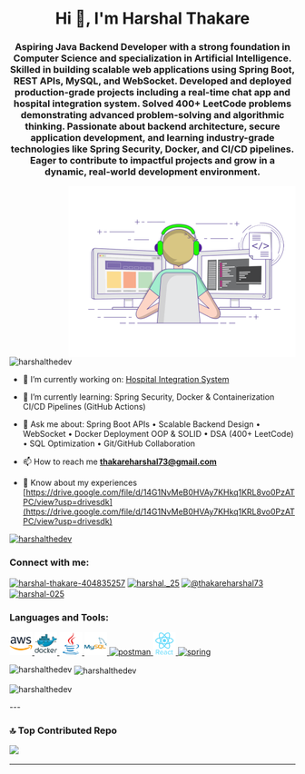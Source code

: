 <h1 align="center">Hi 👋, I'm Harshal Thakare</h1>
<h3 align="center">Aspiring Java Backend Developer with a strong foundation in Computer Science and specialization in Artificial Intelligence. Skilled in building scalable web applications using Spring Boot, REST APIs, MySQL, and WebSocket. Developed and deployed production-grade projects including a real-time chat app and hospital integration system. Solved 400+ LeetCode problems demonstrating advanced problem-solving and algorithmic thinking. Passionate about backend architecture, secure application development, and learning industry-grade technologies like Spring Security, Docker, and CI/CD pipelines. Eager to contribute to impactful projects and grow in a dynamic, real-world development environment.</h3>
<img align="right" alt="Coding" width="400" src="https://raw.githubusercontent.com/devSouvik/devSouvik/master/gif3.gif">

<p align="left"> <img src="https://komarev.com/ghpvc/?username=harshalthedev&label=Profile%20views&color=0e75b6&style=flat" alt="harshalthedev" /> </p>

- 🔭 I’m currently working on: [Hospital Integration System](https://github.com/Harshalthedev/Hospital-Intgeration_System)

- 🌱 I’m currently learning: Spring Security, Docker & Containerization CI/CD Pipelines (GitHub Actions)

- 💬 Ask me about: Spring Boot APIs • Scalable Backend Design • WebSocket     • Docker Deployment OOP & SOLID   • DSA (400+ LeetCode) • SQL Optimization • Git/GitHub Collaboration



- 📫 How to reach me **thakareharshal73@gmail.com**

- 📄 Know about my experiences [https://drive.google.com/file/d/14G1NvMeB0HVAy7KHkq1KRL8vo0PzATPC/view?usp=drivesdk](https://drive.google.com/file/d/14G1NvMeB0HVAy7KHkq1KRL8vo0PzATPC/view?usp=drivesdk)

<p align="left"> <a href="https://github.com/ryo-ma/github-profile-trophy"><img src="https://github-profile-trophy.vercel.app/?username=harshalthedev" alt="harshalthedev" /></a> </p>

<h3 align="left">Connect with me:</h3>
<p align="left">
<a href="https://linkedin.com/in/harshal-thakare-404835257" target="blank"><img align="center" src="https://raw.githubusercontent.com/rahuldkjain/github-profile-readme-generator/master/src/images/icons/Social/linked-in-alt.svg" alt="harshal-thakare-404835257" height="30" width="40" /></a>
<a href="https://instagram.com/harshal._25" target="blank"><img align="center" src="https://raw.githubusercontent.com/rahuldkjain/github-profile-readme-generator/master/src/images/icons/Social/instagram.svg" alt="harshal._25" height="30" width="40" /></a>
<a href="https://medium.com/@thakareharshal73" target="blank"><img align="center" src="https://raw.githubusercontent.com/rahuldkjain/github-profile-readme-generator/master/src/images/icons/Social/medium.svg" alt="@thakareharshal73" height="30" width="40" /></a>
<a href="https://www.leetcode.com/harshal-025" target="blank"><img align="center" src="https://raw.githubusercontent.com/rahuldkjain/github-profile-readme-generator/master/src/images/icons/Social/leet-code.svg" alt="harshal-025" height="30" width="40" /></a>
</p>

<h3 align="left">Languages and Tools:</h3>
<p align="left"> <a href="https://aws.amazon.com" target="_blank" rel="noreferrer"> <img src="https://raw.githubusercontent.com/devicons/devicon/master/icons/amazonwebservices/amazonwebservices-original-wordmark.svg" alt="aws" width="40" height="40"/> </a> <a href="https://www.docker.com/" target="_blank" rel="noreferrer"> <img src="https://raw.githubusercontent.com/devicons/devicon/master/icons/docker/docker-original-wordmark.svg" alt="docker" width="40" height="40"/> </a> <a href="https://www.java.com" target="_blank" rel="noreferrer"> <img src="https://raw.githubusercontent.com/devicons/devicon/master/icons/java/java-original.svg" alt="java" width="40" height="40"/> </a> <a href="https://www.mysql.com/" target="_blank" rel="noreferrer"> <img src="https://raw.githubusercontent.com/devicons/devicon/master/icons/mysql/mysql-original-wordmark.svg" alt="mysql" width="40" height="40"/> </a> <a href="https://postman.com" target="_blank" rel="noreferrer"> <img src="https://www.vectorlogo.zone/logos/getpostman/getpostman-icon.svg" alt="postman" width="40" height="40"/> </a> <a href="https://reactjs.org/" target="_blank" rel="noreferrer"> <img src="https://raw.githubusercontent.com/devicons/devicon/master/icons/react/react-original-wordmark.svg" alt="react" width="40" height="40"/> </a> <a href="https://spring.io/" target="_blank" rel="noreferrer"> <img src="https://www.vectorlogo.zone/logos/springio/springio-icon.svg" alt="spring" width="40" height="40"/> </a> </p>

<p><img align="left" src="https://github-readme-stats.vercel.app/api/top-langs?username=harshalthedev&show_icons=true&locale=en&layout=compact" alt="harshalthedev" /></p>

<p>&nbsp;<img align="center" src="https://github-readme-stats.vercel.app/api?username=harshalthedev&show_icons=true&locale=en" alt="harshalthedev" /></p>

<p><img align="center" src="https://github-readme-streak-stats.herokuapp.com/?user=harshalthedev&" alt="harshalthedev" /></p>
---

### 🔝 Top Contributed Repo
![](https://github-contributor-stats.vercel.app/api?username=Harshalthedev&limit=5&theme=flat&combine_all_yearly_contributions=true)

---
